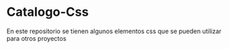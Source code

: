 # Catalogo-Css
En este repositorio se tienen algunos elementos css que se pueden utilizar para otros proyectos
